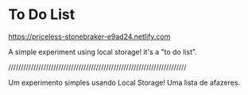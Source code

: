 # To Do List

<https://priceless-stonebraker-e9ad24.netlify.com>

A simple experiment using local storage! it's a "to do list".

///////////////////////////////////////////////////////////////////////

Um experimento simples usando Local Storage! Uma lista de afazeres.

